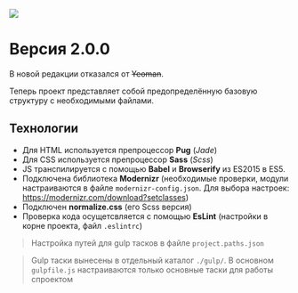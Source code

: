 ![](https://fontmeme.com/permalink/170617/1dcc71d7d21a1883084b89138a19b268.png)

# Версия 2.0.0

В новой редакции отказался от ~~Yeoman~~.

Теперь проект представляет собой предопределённую базовую структуру с необходимыми файлами.

## Технологии

- Для HTML используется препроцессор **Pug** (*Jade*)
- Для CSS используется препроцессор **Sass** (*Scss*)
- JS транспилируется с помощью **Babel** и **Browserify** из ES2015 в ES5.
- Подключена библиотека **Modernizr** (необходимые проверки, модули настраиваются в файле `modernizr-config.json`. Для выбора настроек: https://modernizr.com/download?setclasses)
- Подключен **normalize.css** (его Scss версия)
- Проверка кода осущетсвляется с помощью **EsLint** (настройки в корне проекта, файл `.eslintrc`)

> Настройка путей для gulp тасков в файле `project.paths.json`

> Gulp таски вынесены в отдельный каталог `./gulp/`. В основном `gulpfile.js` настраиваются только основные таски для работы спроектом